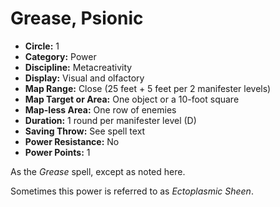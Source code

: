 # Grease, Psionic

- **Circle:** 1
- **Category:** Power
- **Discipline:** Metacreativity
- **Display:** Visual and olfactory
- **Map Range:** Close (25 feet + 5 feet per 2 manifester levels) 
- **Map Target or Area:** One object or a 10-foot square
- **Map-less Area:** One row of enemies
- **Duration:** 1 round per manifester level (D)
- **Saving Throw:** See spell text
- **Power Resistance:** No
- **Power Points:** 1

As the *Grease* spell, except as noted here.

Sometimes this power is referred to as *Ectoplasmic Sheen*.
